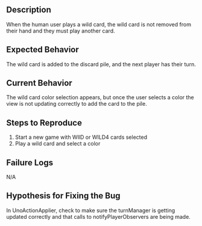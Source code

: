 ## Description

When the human user plays a wild card, the wild card is not removed from their hand and they must play another card.

## Expected Behavior

The wild card is added to the discard pile, and the next player has their turn.

## Current Behavior

The wild card color selection appears, but once the user selects a color the view is not updating correctly to add
the card to the pile.

## Steps to Reproduce

 1. Start a new game with WIlD or WILD4 cards selected
 2. Play a wild card and select a color

## Failure Logs

N/A

## Hypothesis for Fixing the Bug

In UnoActionApplier, check to make sure the turnManager is getting updated correctly and that calls to notifyPlayerObservers
are being made.
